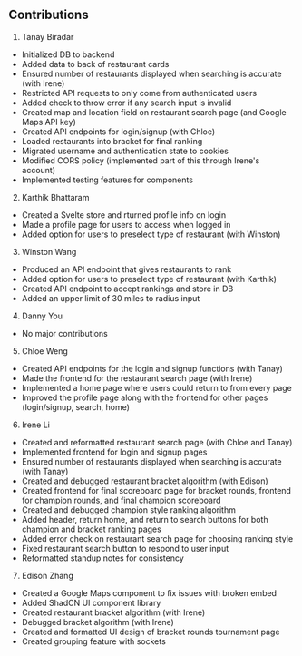 ## Contributions
1. Tanay Biradar
- Initialized DB to backend
- Added data to back of restaurant cards
- Ensured number of restaurants displayed when searching is accurate (with Irene)
- Restricted API requests to only come from authenticated users
- Added check to throw error if any search input is invalid
- Created map and location field on restaurant search page (and Google Maps API key)
- Created API endpoints for login/signup (with Chloe)
- Loaded restaurants into bracket for final ranking
- Migrated username and authentication state to cookies
- Modified CORS policy (implemented part of this through Irene's account)
- Implemented testing features for components
  
2. Karthik Bhattaram
- Created a Svelte store and rturned profile info on login
- Made a profile page for users to access when logged in
- Added option for users to preselect type of restaurant (with Winston)
  
3. Winston Wang
- Produced an API endpoint that gives restaurants to rank
- Added option for users to preselect type of restaurant (with Karthik)
- Created API endpoint to accept rankings and store in DB
- Added an upper limit of 30 miles to radius input
  
4. Danny You
- No major contributions

5. Chloe Weng
- Created API endpoints for the login and signup functions (with Tanay)
- Made the frontend for the restaurant search page (with Irene)
- Implemented a home page where users could return to from every page
- Improved the profile page along with the frontend for other pages (login/signup, search, home)

6. Irene Li
- Created and reformatted restaurant search page (with Chloe and Tanay)
- Implemented frontend for login and signup pages
- Ensured number of restaurants displayed when searching is accurate (with Tanay)
- Created and debugged restaurant bracket algorithm (with Edison)
- Created frontend for final scoreboard page for bracket rounds, frontend for champion rounds, and final champion scoreboard
- Created and debugged champion style ranking algorithm
- Added header, return home, and return to search buttons for both champion and bracket ranking pages
- Added error check on restaurant search page for choosing ranking style
- Fixed restaurant search button to respond to user input
- Reformatted standup notes for consistency

7. Edison Zhang
- Created a Google Maps component to fix issues with broken embed
- Added ShadCN UI component library
- Created restaurant bracket algorithm (with Irene)
- Debugged bracket algorithm (with Irene)
- Created and formatted UI design of bracket rounds tournament page
- Created grouping feature with sockets
